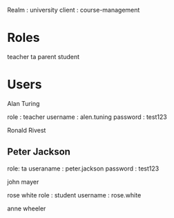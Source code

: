 

Realm : university
client : course-management

Roles 
=====

teacher
ta
parent
student



Users 
======


Alan Turing  

role : teacher
username : alen.tuning
password :  test123



Ronald Rivest

Peter Jackson
--------------
role: ta
useraname : peter.jackson
password : test123

john mayer

rose white
role : student
username : rose.white


anne wheeler

